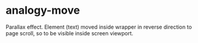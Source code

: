 # analogy-move
Parallax effect. Element (text) moved inside wrapper in reverse direction to page scroll, so to be visible inside screen viewport.
